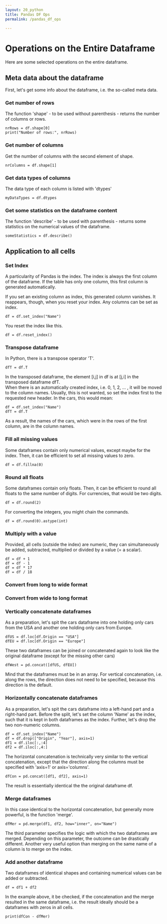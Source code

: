```yaml
---
layout: 20_python
title: Pandas DF Ops
permalink: /pandas_df_ops

---
```


# Operations on the Entire Dataframe

Here are some selected operations on the entire dataframe.

## Meta data about the dataframe

First, let's get some info about the dataframe, i.e. the so-called meta data.

### Get number of rows

The function 'shape' - to be used without parenthesis - returns the number of columns or rows. 

>
    nrRows = df.shape[0]
    print("Number of rows:", nrRows)

### Get number of columns

Get the number of columns with the second element of shape. 

>
    nrColumns = df.shape[1]


### Get data types of columns

The data type of each column is listed with 'dtypes'

>
    myDataTypes = df.dtypes

### Get some statistics on the dataframe content

The function 'describe' - to be used with parenthesis - returns some statistics on the numerical values of the dataframe.

>
    someStatistics = df.describe()

## Application to all cells


### Set Index

A particularity of Pandas is the index. The index is always the first column of the dataframe. If the table has only one column, this first column is generated automatically. 

If you set an existing column as index, this generated column vanishes. It reappears, though, when you reset your index. 
Any columns can be set as index.

>
    df = df.set_index("Name")

You reset the index like this.

>
    df = df.reset_index()


### Transpose dataframe

In Python, there is a transpose operator 'T'. 

>
    dfT = df.T

In the transposed dataframe, the element [i,j] in df is at [j,i] in the transposed dataframe dfT.<br>
When there is an automatically created index, i.e. 0, 1, 2, ... , it will be moved to the column names. Usually, this is not wanted, so set the index first to the requested new header.
In the cars, this would mean:

> 
    df = df.set_index("Name")
    dfT = df.T

As a result, the names of the cars, which were in the rows of the first column, are in the column names.

### Fill all missing values

Some dataframes contain only numerical values, except maybe for the index.
Then, it can be efficient to set all missing values to zero.

>
    df = df.fillna(0)


### Round all floats

Some dataframes contain only floats.
Then, it can be efficient to round all floats to the same number of digits. For currencies, that would be two digits.

>
    df = df.round(2)

For converting the integers, you might chain the commands.

>
    df = df.round(0).astype(int)


### Multiply with a value

Provided, all cells (outside the index) are numeric, they can simultaneously be added, subtracted, multiplied or divided by a value (= a scalar).

>
    df = df + 1
    df = df - 1
    df = df * 17
    df = df / 18

### Convert from long to wide format

### Convert from wide to long format

 
### Vertically concatenate dataframes 

As a preparation, let's spit the cars dataframe into one holding only cars from the USA and another one holding only cars from Europe.

>
    dfUS = df.loc[df.Origin == "USA"]
    dfEU = df.loc[df.Origin == "Europe"]

These two dataframes can be joined or concatenated again to look like the original dataframe (except for the missing other cars)

>
    dfWest = pd.concat([dfUS, dfEU])

Mind that the dataframes must be in an array. For vertical concatenation, i.e. along the rows, the direction does not need to be specified, because this direction is the default.

### Horizontally concatenate dataframes 


As a preparation, let's spit the cars dataframe into a left-hand part and a right-hand part. Before the split, let's set the column 'Name' as the index, such that it is kept in both dataframes as the index. Further, let's drop the two non-numeric columns.

>
    df = df.set_index("Name")
    df = df.drop(["Origin", "Year"], axis=1)
    df1 = df.iloc[:,:4]
    df2 = df.iloc[:,4:]

The horizontal concatenation is technically very similar to the vertical concatenation, except that the direction along the columns must be specified with 'axis=1' or axis='columns'.

>
    dfCon = pd.concat([df1, df2], axis=1)

The result is essentially identical the the original dataframe df.


### Merge dataframes

In this case identical to the horizontal concatenation, but generally more powerful, is the function 'merge'. 
>
    dfMer = pd.merge(df1, df2, how="inner", on="Name")

The third parameter specifies the logic with which the two dataframes are merged. Depending on this parameter, the outcome can be drastically different. Another very useful option than merging on the same name of a column is to merge on the index.


### Add another dataframe

Two dataframes of identical shapes and containing numerical values can be added or subtracted. 

>
    df = df1 + df2

In the example above, it be checked, if the concatenation and the merge resulted in the same dataframe, i.e. the result ideally should be a dataframes with zeros in all cells.

>
    print(dfCon - dfMer)
